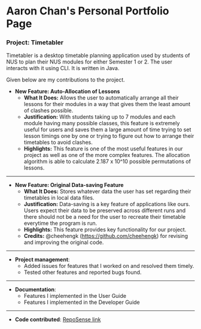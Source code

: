 # Aaron Chan's Personal Portfolio Page

### Project: Timetabler
Timetabler is a desktop timetable planning application used by students of NUS to plan their NUS modules for either Semester 1 or 2. The user interacts with it using CLI. It is written in Java.

Given below are my contributions to the project.

* **New Feature: Auto-Allocation of Lessons**
  * **What It Does:** Allows the user to automatically arrange all their lessons for their modules in a way that gives them the least
  amount of clashes possible.
  * **Justification:** With students taking up to 7 modules and each module having many possible classes, this feature is extremely useful for users
  and saves them a large amount of time trying to set lesson timings one by one or trying to figure out how to arrange their timetables to avoid clashes.
  * **Highlights:** This feature is one of the most useful features in our project as well as one of the more complex features. The allocation algorithm is able to calculate
    2.187 x 10^10 possible permutations of lessons.

---

* **New Feature: Original Data-saving Feature**
  * **What It Does:** Stores whatever data the user has set regarding their timetables in local data files.
  * **Justification:** Data-saving is a key feature of applications like ours. Users expect their data to be preserved across different runs
  and there should not be a need for the user to recreate their timetable everytime the program is run.
  * **Highlights:** This feature provides key functionality for our project. 
  * **Credits:** @cheehengk (https://github.com/cheehengk) for revising and improving the original code.

---

* **Project management**:
  * Added issues for features that I worked on and resolved them timely.
  * Tested other features and reported bugs found.

---

* **Documentation**:
  * Features I implemented in the User Guide 
  * Features I implemented in the Developer Guide
  
---

* **Code contributed**: [RepoSense link](https://nus-cs2113-ay2223s1.github.io/tp-dashboard/?search=aaaaaronc&breakdown=true&sort=groupTitle&sortWithin=title&since=2022-09-16&timeframe=commit&mergegroup=&groupSelect=groupByRepos&checkedFileTypes=docs~functional-code~test-code~other)
